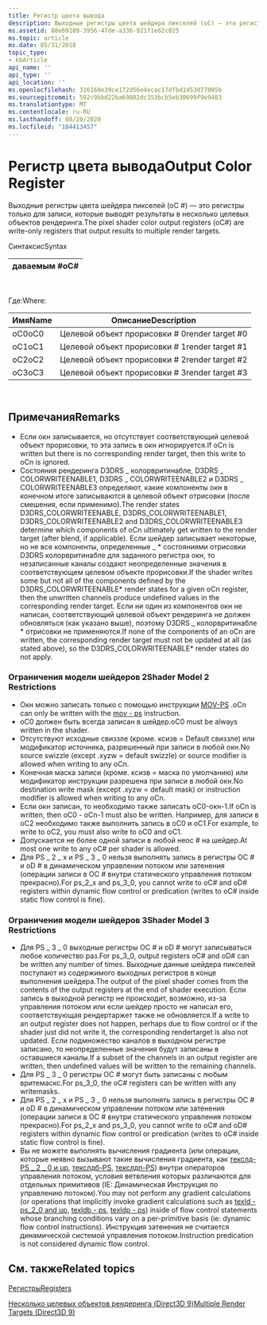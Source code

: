 ```yaml
---
title: Регистр цвета вывода
description: Выходные регистры цвета шейдера пикселей (oC) — это регистры только для записи, которые выводят результаты в несколько целевых объектов рендеринга.
ms.assetid: 88e69189-3956-47de-a336-921f1e62c025
ms.topic: article
ms.date: 05/31/2018
topic_type:
- kbArticle
api_name: ''
api_type: ''
api_location: ''
ms.openlocfilehash: 316160e39ce172d56e4ecac17dfbd1d53077005b
ms.sourcegitcommit: 592c9bbd22ba69802dc353bcb5eb30699f9e9403
ms.translationtype: MT
ms.contentlocale: ru-RU
ms.lasthandoff: 08/20/2020
ms.locfileid: "104413457"
---
```

# <a name="output-color-register"></a><span data-ttu-id="8d442-103">Регистр цвета вывода</span><span class="sxs-lookup"><span data-stu-id="8d442-103">Output Color Register</span></span>

<span data-ttu-id="8d442-104">Выходные регистры цвета шейдера пикселей (oC #) — это регистры только для записи, которые выводят результаты в несколько целевых объектов рендеринга.</span><span class="sxs-lookup"><span data-stu-id="8d442-104">The pixel shader color output registers (oC#) are write-only registers that output results to multiple render targets.</span></span>

<span data-ttu-id="8d442-105">Синтаксис</span><span class="sxs-lookup"><span data-stu-id="8d442-105">Syntax</span></span>



| <span data-ttu-id="8d442-106">даваемым #</span><span class="sxs-lookup"><span data-stu-id="8d442-106">oC#</span></span> |
|------|



 

<span data-ttu-id="8d442-107">Где:</span><span class="sxs-lookup"><span data-stu-id="8d442-107">Where:</span></span>



| <span data-ttu-id="8d442-108">Имя</span><span class="sxs-lookup"><span data-stu-id="8d442-108">Name</span></span> | <span data-ttu-id="8d442-109">Описание</span><span class="sxs-lookup"><span data-stu-id="8d442-109">Description</span></span>       |
|------|-------------------|
| <span data-ttu-id="8d442-110">oC0</span><span class="sxs-lookup"><span data-stu-id="8d442-110">oC0</span></span>  | <span data-ttu-id="8d442-111">Целевой объект прорисовки \# 0</span><span class="sxs-lookup"><span data-stu-id="8d442-111">render target \#0</span></span> |
| <span data-ttu-id="8d442-112">oC1</span><span class="sxs-lookup"><span data-stu-id="8d442-112">oC1</span></span>  | <span data-ttu-id="8d442-113">Целевой объект прорисовки \# 1</span><span class="sxs-lookup"><span data-stu-id="8d442-113">render target \#1</span></span> |
| <span data-ttu-id="8d442-114">oC2</span><span class="sxs-lookup"><span data-stu-id="8d442-114">oC2</span></span>  | <span data-ttu-id="8d442-115">Целевой объект прорисовки \# 2</span><span class="sxs-lookup"><span data-stu-id="8d442-115">render target \#2</span></span> |
| <span data-ttu-id="8d442-116">oC3</span><span class="sxs-lookup"><span data-stu-id="8d442-116">oC3</span></span>  | <span data-ttu-id="8d442-117">Целевой объект прорисовки \# 3</span><span class="sxs-lookup"><span data-stu-id="8d442-117">render target \#3</span></span> |



 

## <a name="remarks"></a><span data-ttu-id="8d442-118">Примечания</span><span class="sxs-lookup"><span data-stu-id="8d442-118">Remarks</span></span>

-   <span data-ttu-id="8d442-119">Если окн записывается, но отсутствует соответствующий целевой объект прорисовки, то эта запись в окн игнорируется.</span><span class="sxs-lookup"><span data-stu-id="8d442-119">If oCn is written but there is no corresponding render target, then this write to oCn is ignored.</span></span>
-   <span data-ttu-id="8d442-120">Состояния рендеринга D3DRS \_ колорвритинабле, D3DRS \_ COLORWRITEENABLE1, D3DRS \_ COLORWRITEENABLE2 и D3DRS \_ COLORWRITEENABLE3 определяют, какие компоненты окн в конечном итоге записываются в целевой объект отрисовки (после смешения, если применимо).</span><span class="sxs-lookup"><span data-stu-id="8d442-120">The render states D3DRS\_COLORWRITEENABLE, D3DRS\_COLORWRITEENABLE1, D3DRS\_COLORWRITEENABLE2 and D3DRS\_COLORWRITEENABLE3 determine which components of oCn ultimately get written to the render target (after blend, if applicable).</span></span> <span data-ttu-id="8d442-121">Если шейдер записывает некоторые, но не все компоненты, определенные \_ \* состояниями отрисовки D3DRS колорвритинабле для заданного регистра окн, то незаписанные каналы создают неопределенные значения в соответствующем целевом объекте прорисовки.</span><span class="sxs-lookup"><span data-stu-id="8d442-121">If the shader writes some but not all of the components defined by the D3DRS\_COLORWRITEENABLE\* render states for a given oCn register, then the unwritten channels produce undefined values in the corresponding render target.</span></span> <span data-ttu-id="8d442-122">Если ни один из компонентов окн не написан, соответствующий целевой объект рендеринга не должен обновляться (как указано выше), поэтому D3DRS \_ колорвритинабле \* отрисовки не применяются.</span><span class="sxs-lookup"><span data-stu-id="8d442-122">If none of the components of an oCn are written, the corresponding render target must not be updated at all (as stated above), so the D3DRS\_COLORWRITEENABLE\* render states do not apply.</span></span>

### <a name="shader-model-2-restrictions"></a><span data-ttu-id="8d442-123">Ограничения модели шейдеров 2</span><span class="sxs-lookup"><span data-stu-id="8d442-123">Shader Model 2 Restrictions</span></span>

-   <span data-ttu-id="8d442-124">Окн можно записать только с помощью инструкции [MOV-PS](mov---ps.md) .</span><span class="sxs-lookup"><span data-stu-id="8d442-124">oCn can only be written with the [mov - ps](mov---ps.md) instruction.</span></span>
-   <span data-ttu-id="8d442-125">oC0 должен быть всегда записан в шейдер.</span><span class="sxs-lookup"><span data-stu-id="8d442-125">oC0 must be always written in the shader.</span></span>
-   <span data-ttu-id="8d442-126">Отсутствуют исходные свиззле (кроме. ксизв = Default свиззле) или модификатор источника, разрешенный при записи в любой окн.</span><span class="sxs-lookup"><span data-stu-id="8d442-126">No source swizzle (except .xyzw = default swizzle) or source modifier is allowed when writing to any oCn.</span></span>
-   <span data-ttu-id="8d442-127">Конечная маска записи (кроме. ксизв = маска по умолчанию) или модификатор инструкции разрешена при записи в любой окн.</span><span class="sxs-lookup"><span data-stu-id="8d442-127">No destination write mask (except .xyzw = default mask) or instruction modifier is allowed when writing to any oCn.</span></span>
-   <span data-ttu-id="8d442-128">Если окн записан, то необходимо также записать oC0-окн-1.</span><span class="sxs-lookup"><span data-stu-id="8d442-128">If oCn is written, then oC0 - oCn-1 must also be written.</span></span> <span data-ttu-id="8d442-129">Например, для записи в oC2 необходимо также выполнить запись в oC0 и oC1.</span><span class="sxs-lookup"><span data-stu-id="8d442-129">For example, to write to oC2, you must also write to oC0 and oC1.</span></span>
-   <span data-ttu-id="8d442-130">Допускается не более одной записи в любой неoc # на шейдер.</span><span class="sxs-lookup"><span data-stu-id="8d442-130">At most one write to any oC# per shader is allowed.</span></span>
-   <span data-ttu-id="8d442-131">Для PS \_ 2 \_ x и PS \_ 3 \_ 0 нельзя выполнять запись в регистры OC # и oD \# в динамическом управлении потоком или затенения (операции записи в OC # внутри статического управления потоком прекрасно).</span><span class="sxs-lookup"><span data-stu-id="8d442-131">For ps\_2\_x and ps\_3\_0, you cannot write to oC# and oD\# registers within dynamic flow control or predication (writes to oC# inside static flow control is fine).</span></span>

### <a name="shader-model-3-restrictions"></a><span data-ttu-id="8d442-132">Ограничения модели шейдеров 3</span><span class="sxs-lookup"><span data-stu-id="8d442-132">Shader Model 3 Restrictions</span></span>

-   <span data-ttu-id="8d442-133">Для PS \_ 3 \_ 0 выходные регистры OC # и oD \# могут записываться любое количество раз.</span><span class="sxs-lookup"><span data-stu-id="8d442-133">For ps\_3\_0, output registers oC# and oD\# can be written any number of times.</span></span> <span data-ttu-id="8d442-134">Выходные данные шейдера пикселей поступают из содержимого выходных регистров в конце выполнения шейдера.</span><span class="sxs-lookup"><span data-stu-id="8d442-134">The output of the pixel shader comes from the contents of the output registers at the end of shader execution.</span></span> <span data-ttu-id="8d442-135">Если запись в выходной регистр не происходит, возможно, из-за управления потоком или если шейдер просто не написал его, соответствующая рендертаржет также не обновляется.</span><span class="sxs-lookup"><span data-stu-id="8d442-135">If a write to an output register does not happen, perhaps due to flow control or if the shader just did not write it, the corresponding rendertarget is also not updated.</span></span> <span data-ttu-id="8d442-136">Если подмножество каналов в выходном регистре записано, то неопределенные значения будут записаны в оставшиеся каналы.</span><span class="sxs-lookup"><span data-stu-id="8d442-136">If a subset of the channels in an output register are written, then undefined values will be written to the remaining channels.</span></span>
-   <span data-ttu-id="8d442-137">Для PS \_ 3 \_ 0 регистры OC # могут быть записаны с любым вритемаскс.</span><span class="sxs-lookup"><span data-stu-id="8d442-137">For ps\_3\_0, the oC# registers can be written with any writemasks.</span></span>
-   <span data-ttu-id="8d442-138">Для PS \_ 2 \_ x и PS \_ 3 \_ 0 нельзя выполнять запись в регистры OC # и oD \# в динамическом управлении потоком или затенения (операции записи в OC # внутри статического управления потоком прекрасно).</span><span class="sxs-lookup"><span data-stu-id="8d442-138">For ps\_2\_x and ps\_3\_0, you cannot write to oC# and oD\# registers within dynamic flow control or predication (writes to oC# inside static flow control is fine).</span></span>
-   <span data-ttu-id="8d442-139">Вы не можете выполнять вычисления градиента (или операции, которые неявно вызывают такие вычисления градиента, как [текслд-PS \_ 2 \_ 0 и up](texld---ps-2-0.md), [текслдб-PS](texldb---ps.md), [текслдп-PS](texldp---ps.md)) внутри операторов управления потоком, условия ветвления которых различаются для отдельных примитивов (IE: Динамическая Инструкция по управлению потоком).</span><span class="sxs-lookup"><span data-stu-id="8d442-139">You may not perform any gradient calculations (or operations that implicitly invoke gradient calculations such as [texld - ps\_2\_0 and up](texld---ps-2-0.md), [texldb - ps](texldb---ps.md), [texldp - ps](texldp---ps.md)) inside of flow control statements whose branching conditions vary on a per-primitive basis (ie: dynamic flow control instructions).</span></span> <span data-ttu-id="8d442-140">Инструкция затенения не считается динамической системой управления потоком.</span><span class="sxs-lookup"><span data-stu-id="8d442-140">Instruction predication is not considered dynamic flow control.</span></span>

## <a name="related-topics"></a><span data-ttu-id="8d442-141">См. также</span><span class="sxs-lookup"><span data-stu-id="8d442-141">Related topics</span></span>

<dl> <dt>

[<span data-ttu-id="8d442-142">Регистры</span><span class="sxs-lookup"><span data-stu-id="8d442-142">Registers</span></span>](dx9-graphics-reference-asm-ps-registers.md)
</dt> <dt>

[<span data-ttu-id="8d442-143">Несколько целевых объектов рендеринга (Direct3D 9)</span><span class="sxs-lookup"><span data-stu-id="8d442-143">Multiple Render Targets (Direct3D 9)</span></span>](/windows/desktop/direct3d9/multiple-render-targets)
</dt> </dl>

 

 